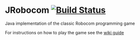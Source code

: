 JRobocom [![Build Status](https://hilikus.ci.cloudbees.com/job/JRoboCom/badge/icon)](https://hilikus.ci.cloudbees.com/job/JRoboCom/)
========

Java implementation of the classic Robocom programming game

For instructions on how to play the game see the [wiki guide](https://github.com/theHilikus/JRoboCom/wiki/Introduction)


